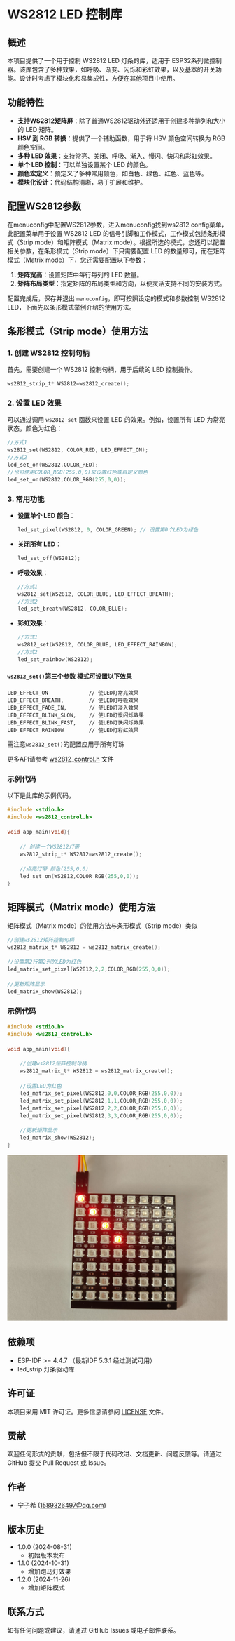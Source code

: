 # WS2812 LED 控制库

## 概述

本项目提供了一个用于控制 WS2812 LED 灯条的库，适用于 ESP32系列微控制器。该库包含了多种效果，如呼吸、渐变、闪烁和彩虹效果，以及基本的开关功能。设计时考虑了模块化和易集成性，方便在其他项目中使用。

## 功能特性
- **支持WS2812矩阵屏**：除了普通WS2812驱动外还适用于创建多种排列和大小的 LED 矩阵。
- **HSV 到 RGB 转换**：提供了一个辅助函数，用于将 HSV 颜色空间转换为 RGB 颜色空间。
- **多种 LED 效果**：支持常亮、关闭、呼吸、渐入、慢闪、快闪和彩虹效果。
- **单个 LED 控制**：可以单独设置某个 LED 的颜色。
- **颜色宏定义**：预定义了多种常用颜色，如白色、绿色、红色、蓝色等。
- **模块化设计**：代码结构清晰，易于扩展和维护。

## 配置WS2812参数

在menuconfig中配置WS2812参数，进入menuconfig找到ws2812 config菜单，此配置菜单用于设置 WS2812 LED 的信号引脚和工作模式，工作模式包括条形模式（Strip mode）和矩阵模式（Matrix mode）。根据所选的模式，您还可以配置相关参数，在条形模式（Strip mode）下只需要配置 LED 的数量即可，而在矩阵模式（Matrix mode）下，您还需要配置以下参数：

1. **矩阵宽高**：设置矩阵中每行每列的 LED 数量。
2. **矩阵布局类型**：指定矩阵的布局类型和方向，以便灵活支持不同的安装方式。

配置完成后，保存并退出 `menuconfig`，即可按照设定的模式和参数控制 WS2812 LED，下面先以条形模式举例介绍的使用方法。

## 条形模式（Strip mode）使用方法
### 1. 创建 WS2812 控制句柄

首先，需要创建一个 WS2812 控制句柄，用于后续的 LED 控制操作。

```c
ws2812_strip_t* WS2812=ws2812_create();
```

### 2. 设置 LED 效果

可以通过调用 `ws2812_set` 函数来设置 LED 的效果。例如，设置所有 LED 为常亮状态，颜色为红色：

```c
//方式1
ws2812_set(WS2812, COLOR_RED, LED_EFFECT_ON);
//方式2
led_set_on(WS2812,COLOR_RED);
//也可使用COLOR_RGB(255,0,0)来设置红色或自定义颜色
led_set_on(WS2812,COLOR_RGB(255,0,0));
```

### 3. 常用功能

- **设置单个 LED 颜色**：

  ```c
  led_set_pixel(WS2812, 0, COLOR_GREEN); // 设置第0个LED为绿色
  ```

- **关闭所有 LED**：

  ```c
  led_set_off(WS2812);
  ```

- **呼吸效果**：

  ```c
  //方式1
  ws2812_set(WS2812, COLOR_BLUE, LED_EFFECT_BREATH);
  //方式2
  led_set_breath(WS2812, COLOR_BLUE);
  ```

- **彩虹效果**：

  ```c
  //方式1
  ws2812_set(WS2812, COLOR_BLUE, LED_EFFECT_RAINBOW);
  //方式2
  led_set_rainbow(WS2812);
  ```


#### `ws2812_set()`第三个参数 模式可设置以下效果
>
    LED_EFFECT_ON             // 使LED灯常亮效果
    LED_EFFECT_BREATH,        // 使LED灯呼吸效果
    LED_EFFECT_FADE_IN,       // 使LED灯淡入效果
    LED_EFFECT_BLINK_SLOW,    // 使LED灯慢闪烁效果
    LED_EFFECT_BLINK_FAST,    // 使LED灯快闪烁效果
    LED_EFFECT_RAINBOW        // 使LED灯彩虹效果

需注意`ws2812_set()`的配置应用于所有灯珠

更多API请参考 [ws2812_control.h](include\ws2812_control.h) 文件

### 示例代码

以下是此库的示例代码，

```c
#include <stdio.h>
#include <ws2812_control.h>

void app_main(void){

    // 创建一个WS2812灯带
    ws2812_strip_t* WS2812=ws2812_create();
    
    //点亮灯带 颜色(255,0,0)
    led_set_on(WS2812,COLOR_RGB(255,0,0));
}
```

## 矩阵模式（Matrix mode）使用方法

矩阵模式（Matrix mode）的使用方法与条形模式（Strip mode）类似

```c
//创建ws2812矩阵控制句柄
ws2812_matrix_t* WS2812 = ws2812_matrix_create();

//设置第2行第2列的LED为红色
led_matrix_set_pixel(WS2812,2,2,COLOR_RGB(255,0,0));

//更新矩阵显示
led_matrix_show(WS2812);
```

### 示例代码



```c
#include <stdio.h>
#include <ws2812_control.h>

void app_main(void){

    //创建ws2812矩阵控制句柄
    ws2812_matrix_t* WS2812 = ws2812_matrix_create();

    //设置LED为红色
    led_matrix_set_pixel(WS2812,0,0,COLOR_RGB(255,0,0));
    led_matrix_set_pixel(WS2812,1,1,COLOR_RGB(255,0,0));
    led_matrix_set_pixel(WS2812,2,2,COLOR_RGB(255,0,0));
    led_matrix_set_pixel(WS2812,3,3,COLOR_RGB(255,0,0));

    //更新矩阵显示
    led_matrix_show(WS2812);
}
```
![alt text](59333df79fe9b88a5f6df7c52084de0.jpg)
## 依赖项

- ESP-IDF >= 4.4.7 （最新IDF 5.3.1 经过测试可用）
- led_strip 灯条驱动库

## 许可证

本项目采用 MIT 许可证。更多信息请参阅 [LICENSE](LICENSE) 文件。

## 贡献

欢迎任何形式的贡献，包括但不限于代码改进、文档更新、问题反馈等。请通过 GitHub 提交 Pull Request 或 Issue。

## 作者

- 宁子希 (1589326497@qq.com)

## 版本历史

- 1.0.0 (2024-08-31)
  - 初始版本发布
- 1.1.0 (2024-10-31)
  - 增加跑马灯效果
- 1.2.0 (2024-11-26)
  - 增加矩阵模式
## 联系方式

如有任何问题或建议，请通过 GitHub Issues 或电子邮件联系。